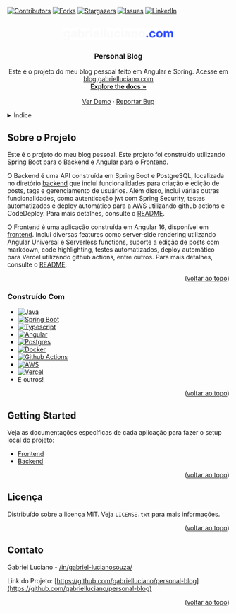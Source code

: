 <!-- Improved compatibility of voltar ao topo link: See: https://github.com/othneildrew/Best-README-Template/pull/73 -->

<a name="readme-top"></a>

<!--
*** Thanks for checking out the Best-README-Template. If you have a suggestion
*** that would make this better, please fork the repo and create a pull request
*** or simply open an issue with the tag "enhancement".
*** Don't forget to give the project a star!
*** Thanks again! Now go create something AMAZING! :D
-->

<!-- PROJECT SHIELDS -->
<!--
*** I'm using markdown "reference style" links for readability.
*** Reference links are enclosed in brackets [ ] instead of parentheses ( ).
*** See the bottom of this document for the declaration of the reference variables
*** for contributors-url, forks-url, etc. This is an optional, concise syntax you may use.
*** https://www.markdownguide.org/basic-syntax/#reference-style-links
-->

[![Contributors][contributors-shield]][contributors-url]
[![Forks][forks-shield]][forks-url]
[![Stargazers][stars-shield]][stars-url]
[![Issues][issues-shield]][issues-url]
[![LinkedIn][linkedin-shield]][linkedin-url]

<!-- PROJECT LOGO -->
<br />
<div align="center">
  <a href="https://github.com/gabrielluciano/personal-blog">
    <img src="frontend/src/assets/gabrielluciano-logo.png" alt="Logo" width="250">
  </a>

<h3 align="center">Personal Blog</h3>

  <p align="center">
    Este é o projeto do meu blog pessoal feito em Angular e Spring. Acesse em <a href="https://blog.gabrielluciano.com" target="_blank">blog.gabrielluciano.com</a>
    <br />
    <a href="https://github.com/gabrielluciano/personal-blog"><strong>Explore the docs »</strong></a>
    <br />
    <br />
    <a href="https://blog.gabrielluciano.com">Ver Demo</a>
    ·
    <a href="https://github.com/gabrielluciano/personal-blog/issues">Reportar Bug</a>
  </p>
</div>

<!-- TABLE OF CONTENTS -->
<details>
  <summary>Índice</summary>
  <ol>
    <li>
      <a href="#sobre-o-projeto">Sobre o Projeto</a>
      <ul>
        <li><a href="#construído-com">Construído Com</a></li>
      </ul>
    </li>
    <li>
      <a href="#getting-started">Getting Started</a>
    </li>
    <li><a href="#licença">Licença</a></li>
    <li><a href="#contato">Contato</a></li>
  </ol>
</details>

<!-- ABOUT THE PROJECT -->

## Sobre o Projeto

Este é o projeto do meu blog pessoal. Este projeto foi construído utilizando Spring Boot para o Backend e Angular para o Frontend.

O Backend é uma API construída em Spring Boot e PostgreSQL, localizada no diretório <a href="https://github.com/gabrielluciano/personal-blog/tree/main/backend">backend</a> que inclui funcionalidades para criação e edição de posts, tags e gerenciamento de usuários. Além disso, inclui várias outras funcionalidades, como autenticação jwt com Spring Security, testes automatizados e deploy automático para a AWS utilizando github actions e CodeDeploy. Para mais detalhes, consulte o <a href="https://github.com/gabrielluciano/personal-blog/tree/main/backend/README.md">README</a>.

O Frontend é uma aplicação construída em Angular 16, disponível em <a href="https://github.com/gabrielluciano/personal-blog/tree/main/frontend">frontend</a>. Inclui diversas features como server-side rendering utilizando Angular Universal e Serverless functions, suporte a edição de posts com markdown, code highlighting, testes automatizados, deploy automático para Vercel utilizando github actions, entre outros. Para mais detalhes, consulte o <a href="https://github.com/gabrielluciano/personal-blog/tree/main/frontend/README.md">README</a>.

<p align="right">(<a href="#readme-top">voltar ao topo</a>)</p>

### Construído Com

- [![Java][Java]][Java-url]
- [![Spring Boot][SpringBoot]][Spring-url]
- [![Typescript][Typescript]][Typescript-url]
- [![Angular][Angular.io]][Angular-url]
- [![Postgres][Postgres]][Postgres-url]
- [![Docker][Docker]][Docker-url]
- [![Github Actions][GithubActions]][GithubActions-url]
- [![AWS][AWS]][Aws-url]
- [![Vercel][Vercel]][Vercel-url]
- E outros!

<p align="right">(<a href="#readme-top">voltar ao topo</a>)</p>

<!-- GETTING STARTED -->

## Getting Started

Veja as documentações específicas de cada aplicação para fazer o setup local do projeto:

- [Frontend](https://github.com/gabrielluciano/personal-blog/tree/main/frontend)
- [Backend](https://github.com/gabrielluciano/personal-blog/tree/main/backend)

<p align="right">(<a href="#readme-top">voltar ao topo</a>)</p>

<!-- LICENSE -->

## Licença

Distribuído sobre a licença MIT. Veja `LICENSE.txt` para mais informações.

<p align="right">(<a href="#readme-top">voltar ao topo</a>)</p>

<!-- CONTACT -->

## Contato

Gabriel Luciano - [/in/gabriel-lucianosouza/](https://linkedin.com/in/gabriel-lucianosouza)

Link do Projeto: [https://github.com/gabrielluciano/personal-blog](https://github.com/gabrielluciano/personal-blog)

<p align="right">(<a href="#readme-top">voltar ao topo</a>)</p>

<!-- MARKDOWN LINKS & IMAGES -->
<!-- https://www.markdownguide.org/basic-syntax/#reference-style-links -->

[contributors-shield]: https://img.shields.io/github/contributors/gabrielluciano/personal-blog.svg?style=for-the-badge
[contributors-url]: https://github.com/gabrielluciano/personal-blog/graphs/contributors
[forks-shield]: https://img.shields.io/github/forks/gabrielluciano/personal-blog.svg?style=for-the-badge
[forks-url]: https://github.com/gabrielluciano/personal-blog/network/members
[stars-shield]: https://img.shields.io/github/stars/gabrielluciano/personal-blog.svg?style=for-the-badge
[stars-url]: https://github.com/gabrielluciano/personal-blog/stargazers
[issues-shield]: https://img.shields.io/github/issues/gabrielluciano/personal-blog.svg?style=for-the-badge
[issues-url]: https://github.com/gabrielluciano/personal-blog/issues
[license-shield]: https://img.shields.io/github/license/gabrielluciano/personal-blog.svg?style=for-the-badge
[license-url]: https://github.com/gabrielluciano/personal-blog/blob/master/LICENSE.txt
[linkedin-shield]: https://img.shields.io/badge/-LinkedIn-black.svg?style=for-the-badge&logo=linkedin&colorB=555
[linkedin-url]: https://linkedin.com/in/gabriel-lucianosouza
[Java]: https://img.shields.io/badge/Java-ED8B00?style=for-the-badge&logo=openjdk&logoColor=white
[Java-url]: https://www.java.com/
[SpringBoot]: https://img.shields.io/badge/Spring-6DB33F?style=for-the-badge&logo=spring&logoColor=white
[Spring-url]: https://spring.io/projects/spring-boot
[Typescript]: https://img.shields.io/badge/TypeScript-007ACC?style=for-the-badge&logo=typescript&logoColor=white
[Typescript-url]: https://www.typescriptlang.org/
[Angular.io]: https://img.shields.io/badge/Angular-DD0031?style=for-the-badge&logo=angular&logoColor=white
[Angular-url]: https://angular.io/
[Postgres]: https://img.shields.io/badge/PostgreSQL-316192?style=for-the-badge&logo=postgresql&logoColor=white
[Postgres-url]: https://www.postgresql.org/
[Docker]: https://img.shields.io/badge/docker-%230db7ed.svg?style=for-the-badge&logo=docker&logoColor=white
[Docker-url]: https://www.docker.com/
[GithubActions]: https://img.shields.io/badge/GitHub_Actions-2088FF?style=for-the-badge&logo=github-actions&logoColor=white
[GithubActions-url]: https://github.com/features/actions
[AWS]: https://img.shields.io/badge/Amazon_AWS-FF9900?style=for-the-badge&logo=amazonaws&logoColor=whit
[Aws-url]: https://aws.amazon.com/
[Vercel]: https://img.shields.io/badge/Vercel-000000?style=for-the-badge&logo=vercel&logoColor=white
[Vercel-url]: https://vercel.com/
